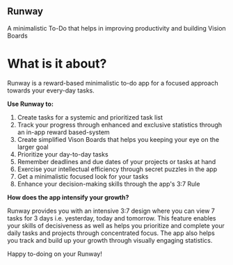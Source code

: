 ## Runway
A minimalistic To-Do that helps in improving productivity and building Vision Boards

# What is it about?
Runway is a reward-based minimalistic to-do app for a focused approach towards your every-day tasks.

<b>Use Runway to:</b>
1. Create tasks for a systemic and prioritized task list
2. Track your progress through enhanced and exclusive statistics through an in-app reward based-system
3. Create simplified Vison Boards that helps you keeping your eye on the larger goal
3. Prioritize your day-to-day tasks
4. Remember deadlines and due dates of your projects or tasks at hand
5. Exercise your intellectual efficiency through secret puzzles in the app
6. Get a minimalistic focused look for your tasks
7. Enhance your decision-making skills through the app's 3:7 Rule

<b>How does the app intensify your growth?</b>

Runway provides you with an intensive 3:7 design where you can view 7 tasks for 3 days i.e. yesterday, today and tomorrow. This feature enables your skills of decisiveness as well as helps you prioritize and complete your daily tasks and projects through concentrated focus. The app also helps you track and build up your growth through visually engaging statistics.

Happy to-doing on your Runway!
